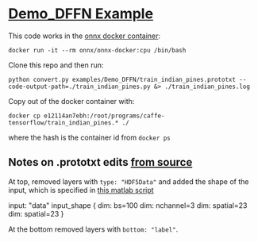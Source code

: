 # [Demo_DFFN Example](https://github.com/weiweisong415/Demo_DFFN)

This code works in the [onnx docker container](https://github.com/onnx/tutorials/blob/master/pytorch_caffe2_docker.md):

`docker run -it --rm onnx/onnx-docker:cpu /bin/bash`

Clone this repo and then run:

`python convert.py examples/Demo_DFFN/train_indian_pines.prototxt --code-output-path=./train_indian_pines.py &> ./train_indian_pines.log`

Copy out of the docker container with:

`docker cp e12114an7ebh:/root/programs/caffe-tensorflow/train_indian_pines.* ./`

where the hash is the container id from `docker ps`

## Notes on .prototxt edits [from source](https://github.com/weiweisong415/Demo_DFFN/tree/master/prototxt_files)

At top, removed layers with `type: "HDF5Data"` and added the shape of the input, which is specified in [this matlab script](https://github.com/weiweisong415/Demo_DFFN/blob/master/generating_data.m)

input: "data"
input_shape {
  dim: bs=100
  dim: nchannel=3
  dim: spatial=23
  dim: spatial=23
}

At the bottom removed layers with `bottom: "label"`.

